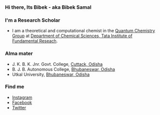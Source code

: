 ### Hi there, Its Bibek - aka Bibek Samal

### I'm a Research Scholar 
- I am a theoretical and computational chemist in the [Quantum Chemistry Group](https://vkvoora.github.io/#overview) at [Department of Chemical Sciences, Tata Institute of Fundamental Reseach](https://www.tifr.res.in/~dcs/). 

### Alma mater
- J. K. B. K. Jnr. Govt. College, [Cuttack, Odisha](https://en.wikipedia.org/wiki/Cuttack)
- B. J. B. Autonomous College, [Bhubaneswar, Odisha](https://en.wikipedia.org/wiki/Bhubaneswar)
- Utkal University, [Bhubaneswar, Odisha](https://en.wikipedia.org/wiki/Bhubaneswar)
### Find me

  - [Instagram](https://www.instagram.com/the_quasi_guy/)
  - [Facebook](https://www.facebook.com/bibek.samal.90/)
  - [Twitter](https://twitter.com/bibekhapuli)
